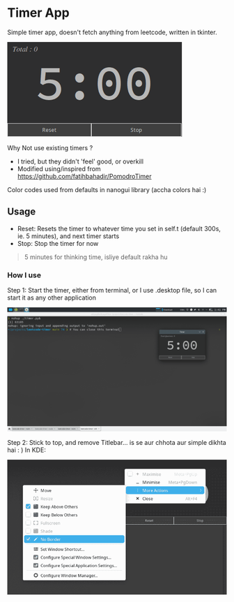 # Timer App

Simple timer app, doesn't fetch anything from leetcode, written in tkinter.

![](./images/ss.png)

Why Not use existing timers ?
- I tried, but they didn't 'feel' good, or overkill
- Modified using/inspired from https://github.com/fatihbahadir/PomodroTimer

Color codes used from defaults in nanogui library (accha colors hai :)

## Usage

* Reset: Resets the timer to whatever time you set in self.t (default 300s, ie. 5 minutes), and next timer starts
* Stop:  Stop the timer for now

> 5 minutes for thinking time, isliye default rakha hu

### How I use

Step 1: Start the timer, either from terminal, or I use .desktop file, so I can start it as any other application

<img src="./images/step1.png" styles="max-width:500;" />

Step 2: Stick to top, and remove Titlebar... is se aur chhota aur simple dikhta hai : )
        In KDE:

<img src="./images/step2.png" styles="max-width:500;" />

